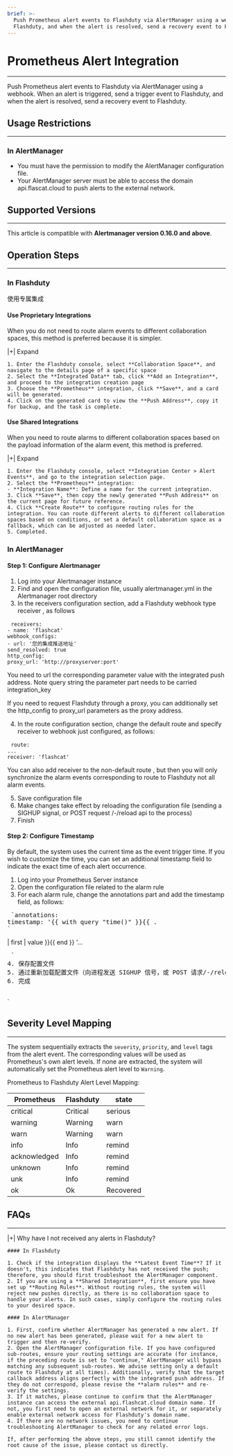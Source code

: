 ```yaml
---
brief: >-
  Push Prometheus alert events to Flashduty via AlertManager using a webhook. When an alert is triggered, send a trigger event to
  Flashduty, and when the alert is resolved, send a recovery event to Flashduty.
---
```


# Prometheus Alert Integration

---

Push Prometheus alert events to Flashduty via AlertManager using a webhook. When an alert is triggered, send a trigger event to Flashduty, and when the alert is resolved, send a recovery event to Flashduty.

## Usage Restrictions
---

### In AlertManager

- You must have the permission to modify the AlertManager configuration file.
- Your AlertManager server must be able to access the domain api.flascat.cloud to push alerts to the external network.

## Supported Versions
---

This article is compatible with **Alertmanager version 0.16.0 and above**.

## Operation Steps
---

### In Flashduty

使用专属集成

#### Use Proprietary Integrations

When you do not need to route alarm events to different collaboration spaces, this method is preferred because it is simpler.

|+| Expand

    1. Enter the Flashduty console, select **Collaboration Space**, and navigate to the details page of a specific space
    2. Select the **Integrated Data** tab, click **Add an Integration**, and proceed to the integration creation page
    3. Choose the **Prometheus** integration, click **Save**, and a card will be generated.
    4. Click on the generated card to view the **Push Address**, copy it for backup, and the task is complete.

#### Use Shared Integrations

When you need to route alarms to different collaboration spaces based on the payload information of the alarm event, this method is preferred.

|+| Expand

    1. Enter the Flashduty console, select **Integration Center > Alert Events**, and go to the integration selection page.
    2. Select the **Prometheus** integration:
    - **Integration Name**: Define a name for the current integration.
    3. Click **Save**, then copy the newly generated **Push Address** on the current page for future reference.
    4. Click **Create Route** to configure routing rules for the integration. You can route different alerts to different collaboration spaces based on conditions, or set a default collaboration space as a fallback, which can be adjusted as needed later.
    5. Completed.

### In AlertManager

#### Step 1: Configure Alertmanager

<div id="!"><ol><li>Log into your Alertmanager instance</li><li> Find and open the configuration file, usually alertmanager.yml in the Alertmanager root directory</li><li> In the receivers configuration section, add a Flashduty  webhook type receiver , as follows</li></ol><pre> <code class="language-receiver">receivers:
- name: 'flashcat'
webhook_configs:
- url: '您的集成推送地址'
send_resolved: true
http_config:
proxy_url: 'http://proxyserver:port'
</code></pre><p> You need to url the corresponding parameter value with the integrated push address. Note query string the parameter part needs to be carried integration_key</p><p> If you need to request Flashduty through a proxy, you can additionally set the http_config to proxy_url parameters as the proxy address.</p><ol start="4"><li> In the route configuration section, change the default route and specify receiver to webhook just configured, as follows:</li></ol><pre> <code class="language-route">route:
...
receiver: 'flashcat'
</code></pre><p> You can also add receiver to the non-default route , but then you will only synchronize the alarm events corresponding to route to Flashduty not all alarm events.</p><ol start="5"><li> Save configuration file</li><li> Make changes take effect by reloading the configuration file (sending a SIGHUP signal, or POST request /-/reload api to the process)</li><li> Finish</li></ol></div>

#### Step 2: Configure Timestamp

By default, the system uses the current time as the event trigger time. If you wish to customize the time, you can set an additional timestamp field to indicate the exact time of each alert occurrence.

<div id="!"><ol><li>Log into your Prometheus Server instance</li><li> Open the configuration file related to the alarm rule</li><li> For each alarm rule, change the annotations part and add the timestamp field, as follows:</li></ol><pre> `annotations:
timestamp: '{{ with query "time()" }}{{ .
`</pre> | first | value }}{{ end }} '...</p><pre> `
4. 保存配置文件
5. 通过重新加载配置文件（向进程发送 SIGHUP 信号，或 POST 请求/-/reload api），使更改生效
6. 完成

</div>
`

## Severity Level Mapping
---

The system sequentially extracts the `severity`, `priority`, and `level` tags from the alert event. The corresponding values will be used as Prometheus's own alert levels. If none are extracted, the system will automatically set the Prometheus alert level to `Warning`.

Prometheus to Flashduty Alert Level Mapping:

| Prometheus   |  Flashduty  | state |
| ------------ | -------- | ---- |
| critical     | Critical | serious |
| warning      | Warning  | warn |
| warn         | Warning  | warn |
| info         | Info     | remind |
| acknowledged | Info     | remind |
| unknown      | Info     | remind |
| unk          | Info     | remind |
| ok           | Ok       | Recovered |

## FAQs
---

|+| Why have I not received any alerts in Flashduty?

    #### In Flashduty

    1. Check if the integration displays the **Latest Event Time**? If it doesn't, this indicates that Flashduty has not received the push; therefore, you should first troubleshoot the AlertManager component.
    2. If you are using a **Shared Integration**, first ensure you have set up **Routing Rules**. Without routing rules, the system will reject new pushes directly, as there is no collaboration space to handle your alerts. In such cases, simply configure the routing rules to your desired space.

    #### In AlertManager

    1. First, confirm whether AlertManager has generated a new alert. If no new alert has been generated, please wait for a new alert to trigger and then re-verify.
    2. Open the AlertManager configuration file. If you have configured sub-routes, ensure your routing settings are accurate (for instance, if the preceding route is set to "continue," AlertManager will bypass matching any subsequent sub-routes. We advise setting only a default route to Flashduty at all times). Additionally, verify that the target callback address aligns perfectly with the integrated push address. If they do not correspond, please revise the **alarm rules** and re-verify the settings.
    3. If it matches, please continue to confirm that the AlertManager instance can access the external api.flashcat.cloud domain name. If not, you first need to open an external network for it, or separately enable external network access for Flashduty's domain name.
    4. If there are no network issues, you need to continue troubleshooting AlertManager to check for any related error logs.

    If, after performing the above steps, you still cannot identify the root cause of the issue, please contact us directly.